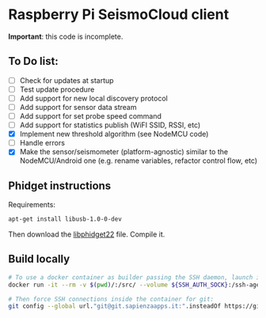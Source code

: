 # Raspberry Pi SeismoCloud client

**Important**: this code is incomplete.

## To Do list:

* [ ] Check for updates at startup
* [ ] Test update procedure
* [ ] Add support for new local discovery protocol
* [ ] Add support for sensor data stream
* [ ] Add support for set probe speed command
* [ ] Add support for statistics publish (WiFI SSID, RSSI, etc)
* [X] Implement new threshold algorithm (see NodeMCU code)
* [ ] Handle errors
* [X] Make the sensor/seismometer (platform-agnostic) similar to the NodeMCU/Android one (e.g. rename variables,
refactor control flow, etc)

## Phidget instructions

Requirements:
```sh
apt-get install libusb-1.0-0-dev
```

Then download the [libphidget22](https://www.phidgets.com/downloads/phidget22/libraries/linux/libphidget22.tar.gz) file. Compile it.

## Build locally

```sh
# To use a docker container as builder passing the SSH daemon, launch it like:
docker run -it --rm -v $(pwd)/:/src/ --volume ${SSH_AUTH_SOCK}:/ssh-agent --env SSH_AUTH_SOCK=/ssh-agent golang:1.15

# Then force SSH connections inside the container for git:
git config --global url."git@git.sapienzaapps.it:".insteadOf https://git.sapienzaapps.it/
```